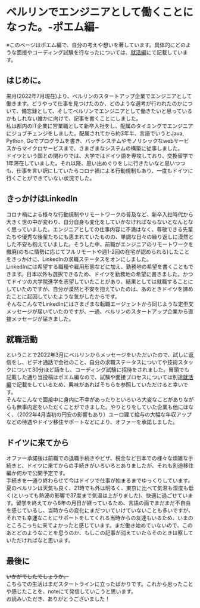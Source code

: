 # ベルリンでエンジニアとして働くことになった。-ポエム編-

※このページはポエム編で、自分の考えや想いを著しています。具体的にどのような面接やコーディング試験を行なったについては、[就活編](https://note.com/takoyaki_tkay/n/n9dd6a5c63803)にて記載しています。

## はじめに。
来月(2022年7月現在)より、ベルリンのスタートアップ企業でエンジニアとして働きます。どうやって仕事を見つけたのか、どのような選考が行われたのかについて、備忘録として、そしてベルリンでエンジニアとして働きたいと思っているかもしれない誰かに向けて、記事を書くことにしました。  
私は都内のIT企業に営業職として新卒入社をし、配属のタイミングでエンジニアにジョブチェンジをしました。配属されてから約3年半、言語でいうとJava, Python, Goでプログラムを書き、バッチシステムやモノリシックなwebサービスからマイクロサービスまで、さまざまなシステムの構築に従事しました。  
ドイツという国との関わりでは、大学ではドイツ語を専攻しており、交換留学で1年滞在していました。それ以降、思い出めぐりをしに行きたいなと思いつつも、仕事を言い訳にしていたらコロナ禍による行動規制もあり、一度もドイツに行くことができていない状況でした。

## きっかけはLinkedIn
コロナ禍による様々な行動規制やリモートワークの普及など、新卒入社時代から大きく世の中が変わり、自分自身も変化をしていかなければならないとなんとなく思っていました。エンジニアとしての仕事内容に不満はなく、尊敬できる先輩たちや優秀な後輩たちにも恵まれていたものの、単調な日々の繰り返しに漠然とした不安も抱えていました。そうした中、前職がエンジニアのリモートワークを撤廃(のちに情勢に応じてフルリモートや週1-2回の在宅が認められる)したことをきっかけに、LinkedInの求職ステータスをオンにしました。  
LinkedInには希望する職種や雇用形態などに加え、勤務地の希望を書くこともできます。日本以外も選択できるため、ドイツを勤務地の希望に書きました。かつてドイツの大学院進学を志望していたことがあり、結果としては就職することにしていたのですが、自分が漠然と不安を抱えていたのは、あのときドイツを諦めたことに起因していたような気がしたからです。  
そんなこんなでLinkedInにはさまざまな転職エージェントから同じような定型文メッセージが届いていたのですが、一通、ベルリンのスタートアップ企業から直接メッセージが届きました。

## 就職活動
ということで2022年3月にベルリンからメッセージをいただいたので、試しに返信をし、ビデオ通話で会社のこと、自分の求職ステータスについてや技術スタックについて30分ほど話をし、コーディング試験に招待をされました。冒頭でも記載した通り当投稿はポエム編なので、試験や面接プロセスについては別途[就活編](https://note.com/takoyaki_tkay/n/n9dd6a5c63803)で記載をしているため、興味があればそちらを参照していただけると幸いです。  
そんなこんなで面接中に身内に不幸があったりといろいろ大変なことがありながらも無事内定をいただくことができました。やりとりをしていた企業も他にはなく、（2022年4月当初の円安の影響もあり）ユーロ建て給与の大幅な年収アップなどの待遇やドイツ移住サポートなどにより、オファーを承諾しました。

## ドイツに来てから
オファー承諾後は前職での退職手続きやビザ、税金など日本での様々な煩雑な手続きと、ドイツに来てからの手続きがいろいろとありましたが、それも別途移住編か何かで公開予定です。  
手続きを一通り終わらせて今はドイツで仕事が始まるまでゆっくりしています。夏のベルリンは天気も良く、21時でも外は明るく、東京に比べて気温も湿度も低く(といっても熱波の影響で37度まで気温は上がりました)、快適に過ごせています。留学を終えてから6年の月日が経っているため、言語の面でまだまだ不自由を感じているし、当時からの変化にまだついていけていないことも多いですが、それでも幸運なことにサポートをしてくれる当時からの友達もいるため、いまのところこっちに来てよかったと感じています。まだ働き始めていないので、このあとどのようなことを思うのか、もしこの記事が消えていたらそのときは察していただければなと思います。

## 最後に

~~いかがでしたでしょうか。~~  
こちらでの生活はまだスタートラインに立ったばかりです。これから思ったことや感じたことを、noteにて発信していこうと思います。  
お読みいただき、ありがとうございました！
